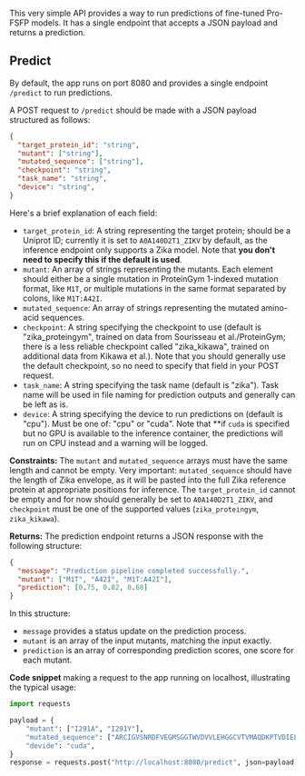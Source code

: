 This very simple API provides a way to run predictions of fine-tuned Pro-FSFP models. It has a single endpoint that accepts a JSON payload and returns a prediction.

## Predict

By default, the app runs on port 8080 and provides a single endpoint `/predict` to run predictions.

A POST request to `/predict` should be made with a JSON payload structured as follows:

```json
{
  "target_protein_id": "string",
  "mutant": ["string"],
  "mutated_sequence": ["string"],
  "checkpoint": "string",
  "task_name": "string",
  "device": "string",
}
```

Here's a brief explanation of each field:

- `target_protein_id`: A string representing the target protein; should be a Uniprot ID; currently it is set to `A0A140D2T1_ZIKV` by default, as the inference endpoint only supports a Zika model. Note that **you don't need to specify this if the default is used**.
- `mutant`: An array of strings representing the mutants. Each element should either be a single mutation in ProteinGym 1-indexed mutation format, like `M1T`, or multiple mutations in the same format separated by colons, like `M1T:A42I`.
- `mutated_sequence`: An array of strings representing the mutated amino-acid sequences.
- `checkpoint`: A string specifying the checkpoint to use (default is "zika_proteingym", trained on data from Sourisseau et al./ProteinGym; there is a less reliable checkpoint called "zika_kikawa", trained on additional data from Kikawa et al.). Note that you should generally use the default checkpoint, so no need to specify that field in your POST request.
- `task_name`: A string specifying the task name (default is "zika"). Task name will be used in file naming for prediction outputs and generally can be left as is.
- `device`: A string specifying the device to run predictions on (default is "cpu"). Must be one of: "cpu" or "cuda". Note that **if `cuda` is specified but no GPU is available to the inference container, the predictions will run on CPU instead and a warning will be logged.

**Constraints:**
The `mutant` and `mutated_sequence` arrays must have the same length and cannot be empty. Very important: `mutated_sequence` should have the length of Zika envelope, as it will be pasted into the full Zika reference protein at appropriate positions for inference. The `target_protein_id` cannot be empty and for now should generally be set to `A0A140D2T1_ZIKV`, and `checkpoint` must be one of the supported values (`zika_proteingym`, `zika_kikawa`).

**Returns:**
The prediction endpoint returns a JSON response with the following structure:

```json
{
  "message": "Prediction pipeline completed successfully.",
  "mutant": ["M1T", "A42I", "M1T:A42I"],
  "prediction": [0.75, 0.82, 0.68]
}
```

In this structure:

- `message` provides a status update on the prediction process.
- `mutant` is an array of the input mutants, matching the input exactly.
- `prediction` is an array of corresponding prediction scores, one score for each mutant.

**Code snippet** making a request to the app running on localhost, illustrating the typical usage:

```python
import requests

payload = {
    "mutant": ["I291A", "I291Y"],
    "mutated_sequence": ["ARCIGVSNRDFVEGMSGGTWVDVVLEHGGCVTVMAQDKPTVDIELVTTTVSNMAEVRSYCYEASISDMASDSRCPTQGEAYLDKQSDTQYVCKRTLVDRGWGNGCGLFGKGSLVTCAKFTCSKKMTGKSIQPENLEYRIMLSVHGSQHSGMIVNDTGYETDENRAKVEVTPNSPRAEATLGGFGSLGLDCEPRTGLDFSDLYYLTMNNKHWLVHKEWFHDIPLPWHAGADTGTPHWNNKEALVEFKDAHAKRQTVVVLGSQEGAVHTALAGALEAEMDGAKGKLFSGHLKCRLKMDKLRLKGVSYSLCTAAFTFTKVPAETLHGTVTVEVQYAGTDGPCKIPVQMAVDMQTLTPVGRLITANPVITESTENSKMMLELDPPFGDSYIVIGVGDKKITHHWHRSG", "YRCIGVSNRDFVEGMSGGTWVDVVLEHGGCVTVMAQDKPTVDIELVTTTVSNMAEVRSYCYEASISDMASDSRCPTQGEAYLDKQSDTQYVCKRTLVDRGWGNGCGLFGKGSLVTCAKFTCSKKMTGKSIQPENLEYRIMLSVHGSQHSGMIVNDTGYETDENRAKVEVTPNSPRAEATLGGFGSLGLDCEPRTGLDFSDLYYLTMNNKHWLVHKEWFHDIPLPWHAGADTGTPHWNNKEALVEFKDAHAKRQTVVVLGSQEGAVHTALAGALEAEMDGAKGKLFSGHLKCRLKMDKLRLKGVSYSLCTAAFTFTKVPAETLHGTVTVEVQYAGTDGPCKIPVQMAVDMQTLTPVGRLITANPVITESTENSKMMLELDPPFGDSYIVIGVGDKKITHHWHRSG"],
    "devide": "cuda",
}
response = requests.post("http://localhost:8080/predict", json=payload)
```
